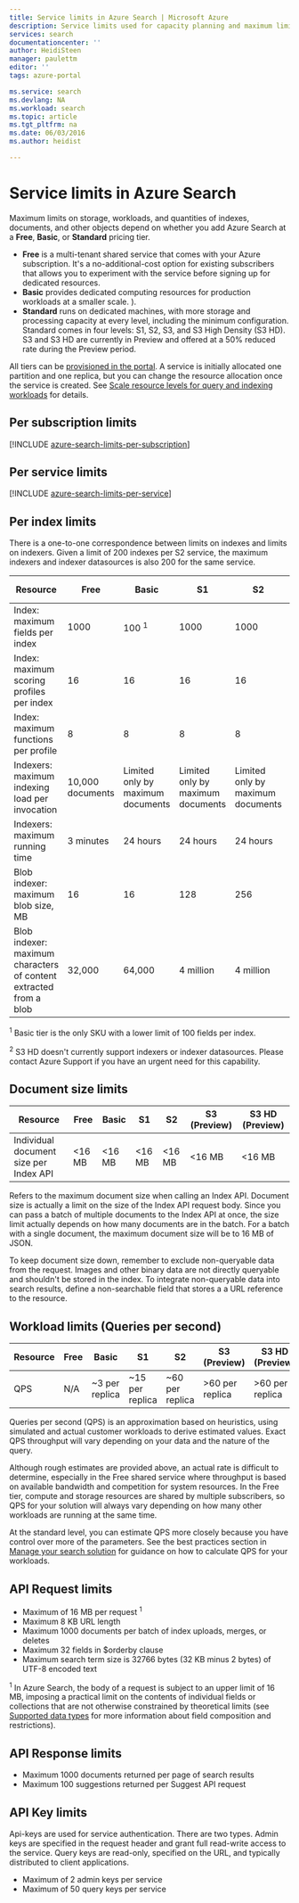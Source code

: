 ```yaml
---
title: Service limits in Azure Search | Microsoft Azure
description: Service limits used for capacity planning and maximum limits on requests and reponses for Azure Search.
services: search
documentationcenter: ''
author: HeidiSteen
manager: paulettm
editor: ''
tags: azure-portal

ms.service: search
ms.devlang: NA
ms.workload: search
ms.topic: article
ms.tgt_pltfrm: na
ms.date: 06/03/2016
ms.author: heidist

---
```

# Service limits in Azure Search
Maximum limits on storage, workloads, and quantities of indexes, documents, and other objects depend on whether you add Azure Search at a **Free**, **Basic**, or **Standard** pricing tier.

* **Free** is a multi-tenant shared service that comes with your Azure subscription. It's a no-additional-cost option for existing subscribers that allows you to experiment with the service before signing up for dedicated resources. 
* **Basic** provides dedicated computing resources for production workloads at a smaller scale. ).
* **Standard** runs on dedicated machines, with more storage and processing capacity at every level, including the minimum configuration. Standard comes in four levels: S1, S2, S3, and S3 High Density (S3 HD). S3 and S3 HD are currently in Preview and offered at a 50% reduced rate during the Preview period.

All tiers can be [provisioned in the portal](search-create-service-portal.md). A service is initially allocated one partition and one replica, but you can change the resource allocation once the service is created. See [Scale resource levels for query and indexing workloads](search-capacity-planning.md) for details.

## Per subscription limits
[!INCLUDE [azure-search-limits-per-subscription](../../includes/azure-search-limits-per-subscription.md)]

## Per service limits
[!INCLUDE [azure-search-limits-per-service](../../includes/azure-search-limits-per-service.md)]

## Per index limits
There is a one-to-one correspondence between limits on indexes and limits on indexers. Given a limit of 200 indexes per S2 service, the maximum indexers and indexer datasources is also 200 for the same service.

| Resource | Free | Basic | S1 | S2 | S3 (Preview) | S3 HD (Preview)  |
| --- | --- | --- | --- | --- | --- | --- |
| Index: maximum fields per index |1000 |100 <sup>1</sup> |1000 |1000 |1000 |1000  |
| Index: maximum scoring profiles per index |16 |16 |16 |16 |16 |16  |
| Index: maximum functions per profile |8 |8 |8 |8 |8 |8  |
| Indexers: maximum indexing load per invocation |10,000 documents |Limited only by maximum documents |Limited only by maximum documents |Limited only by maximum documents |Limited only by maximum documents |N/A <sup>2</sup>  |
| Indexers: maximum running time |3 minutes |24 hours |24 hours |24 hours |24 hours |N/A <sup>2</sup>  |
| Blob indexer: maximum blob size, MB |16 |16 |128 |256 |256 |N/A <sup>2</sup>  |
| Blob indexer: maximum characters of content extracted from a blob |32,000 |64,000 |4 million |4 million |4 million |N/A <sup>2</sup>  |

<sup>1</sup> Basic tier is the only SKU with a lower limit of 100 fields per index.

<sup>2</sup> S3 HD doesn't currently support indexers or indexer datasources. Please contact Azure Support if you have an urgent need for this capability.

## Document size limits
| Resource | Free | Basic | S1 | S2 | S3 (Preview) | S3 HD (Preview)  |
| --- | --- | --- | --- | --- | --- | --- |
| Individual document size per Index API |<16 MB |<16 MB |<16 MB |<16 MB |<16 MB |<16 MB |

Refers to the maximum document size when calling an Index API. Document size is actually a limit on the size of the Index API request body. Since you can pass a batch of multiple documents to the Index API at once, the size limit actually depends on how many documents are in the batch. For a batch with a single document, the maximum document size will be to 16 MB of JSON.

To keep document size down, remember to exclude non-queryable data from the request. Images and other binary data are not directly queryable and shouldn't be stored in the index. To integrate non-queryable data into search results, define a non-searchable field that stores a a URL reference to the resource.

## Workload limits (Queries per second)
| Resource | Free | Basic | S1 | S2 | S3 (Preview) | S3 HD (Preview) |
| --- | --- | --- | --- | --- | --- | --- |
| QPS |N/A |~3 per replica |~15 per replica |~60 per replica |>60 per replica |>60 per replica |

Queries per second (QPS) is an approximation based on heuristics, using simulated and actual customer workloads to derive estimated values. Exact QPS throughput will vary depending on your data and the nature of the query.

Although rough estimates are provided above, an actual rate is difficult to determine, especially in the Free shared service where throughput is based on available bandwidth and competition for system resources. In the Free tier, compute and storage resources are shared by multiple subscribers, so QPS for your solution will always vary depending on how many other workloads are running at the same time. 

At the standard level, you can estimate QPS more closely because you have control over more of the parameters. See the best practices section in [Manage your search solution](search-manage.md) for guidance on how to calculate QPS for your workloads. 

## API Request limits
* Maximum of 16 MB per request <sup>1</sup>
* Maximum 8 KB URL length
* Maximum 1000 documents per batch of index uploads, merges, or deletes
* Maximum 32 fields in $orderby clause
* Maximum search term size is 32766 bytes (32 KB minus 2 bytes) of UTF-8 encoded text

<sup>1</sup> In Azure Search, the body of a request is subject to an upper limit of 16 MB, imposing a practical limit on the contents of individual fields or collections that are not otherwise constrained by theoretical limits (see [Supported data types](https://msdn.microsoft.com/library/azure/dn798938.aspx) for more information about field composition and restrictions).

## API Response limits
* Maximum 1000 documents returned per page of search results
* Maximum 100 suggestions returned per Suggest API request

## API Key limits
Api-keys are used for service authentication. There are two types. Admin keys are specified in the request header and grant full read-write access to the service. Query keys are read-only, specified on the URL, and typically distributed to client applications.

* Maximum of 2 admin keys per service
* Maximum of 50 query keys per service


